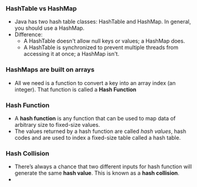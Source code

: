 ### HashTable vs HashMap
- Java has two hash table classes:  HashTable  and  HashMap. In general, you should use a  HashMap.
- Difference:
	-  A  HashTable  doesn't allow null keys or values; a  HashMap  does.
	-  A  HashTable  is synchronized to prevent multiple threads from accessing it at once; a  HashMap  isn't.
### HashMaps are built on arrays
- All we need is a function to convert a key into an array index (an integer). That function is called a **Hash Function**
### Hash Function
- A **hash function** is any function that can be used to map data of arbitrary size to fixed-size values. 
- The values returned by a hash function are called _hash values_, hash codes and are used to index a fixed-size table called a hash table.
### Hash Collision
- There’s always a chance that two different inputs for hash function will generate the same **hash value**. This is known as a **hash collision**.
- 
<!--stackedit_data:
eyJoaXN0b3J5IjpbLTE1NjUzMDkyNzAsMTA5NDkyNTM0NV19
-->
